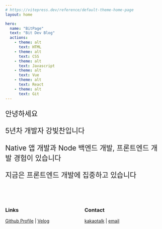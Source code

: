 ```yaml
---
# https://vitepress.dev/reference/default-theme-home-page
layout: home

hero:
  name: "BitPage"
  text: "Bit Dev Blog"
  actions:
    - theme: alt
      text: HTML
    - theme: alt
      text: CSS
    - theme: alt
      text: Javascript
    - theme: alt
      text: Vue
    - theme: alt
      text: React
    - theme: alt
      text: Git
---
```


<div style="font-size:1.4rem; color:var(--vp-c-text-2); margin-bottom:64px">
  <p>안녕하세요</p>
  <p>5년차 개발자 강빛찬입니다</p>
  <p>Native 앱 개발과 Node 백엔드 개발, 프론트엔드 개발 경험이 있습니다</p>
  <p>지금은 프론트엔드 개발에 집중하고 있습니다</p>
</div>

<div style="display:flex;">
  <div style="flex:1;">
    <h3> Links </h3>
    <p>
      <a href="https://github.com/KangBit">Github Profile</a> |
      <a href="https://velog.io/@kang-bit/posts">Velog</a>
    </p>
  </div>

  <div style="flex:1;">
    <h3> Contact </h3>
    <p>
      <a href="https://open.kakao.com/o/svuLVaug">kakaotalk</a> |
      <a href="mailto:kangbit@kakao.com">email</a>
    </p>
  </div>
</div>
